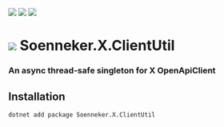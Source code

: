 ﻿[![](https://img.shields.io/nuget/v/soenneker.x.clientutil.svg?style=for-the-badge)](https://www.nuget.org/packages/soenneker.x.clientutil/)
[![](https://img.shields.io/github/actions/workflow/status/soenneker/soenneker.x.clientutil/publish-package.yml?style=for-the-badge)](https://github.com/soenneker/soenneker.x.clientutil/actions/workflows/publish-package.yml)
[![](https://img.shields.io/nuget/dt/soenneker.x.clientutil.svg?style=for-the-badge)](https://www.nuget.org/packages/soenneker.x.clientutil/)

# ![](https://user-images.githubusercontent.com/4441470/224455560-91ed3ee7-f510-4041-a8d2-3fc093025112.png) Soenneker.X.ClientUtil
### An async thread-safe singleton for X OpenApiClient

## Installation

```
dotnet add package Soenneker.X.ClientUtil
```
